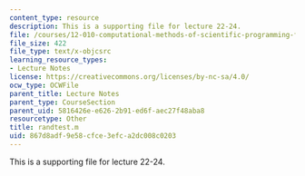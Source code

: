 ```yaml
---
content_type: resource
description: This is a supporting file for lecture 22-24.
file: /courses/12-010-computational-methods-of-scientific-programming-fall-2011/867d8adf9e58cfce3efca2dc008c0203_randtest.m
file_size: 422
file_type: text/x-objcsrc
learning_resource_types:
- Lecture Notes
license: https://creativecommons.org/licenses/by-nc-sa/4.0/
ocw_type: OCWFile
parent_title: Lecture Notes
parent_type: CourseSection
parent_uid: 5816426e-e626-2b91-ed6f-aec27f48aba8
resourcetype: Other
title: randtest.m
uid: 867d8adf-9e58-cfce-3efc-a2dc008c0203
---
```

This is a supporting file for lecture 22-24.